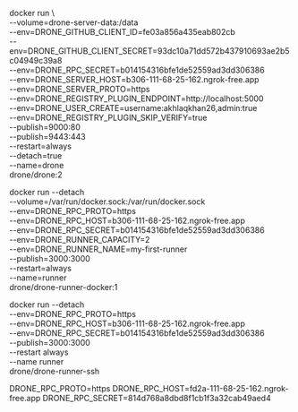 

docker run \      
    --volume=drone-server-data:/data \
    --env=DRONE_GITHUB_CLIENT_ID=fe03a856a435eab802cb \
    --env=DRONE_GITHUB_CLIENT_SECRET=93dc10a71dd572b437910693ae2b5c04949c39a8 \
    --env=DRONE_RPC_SECRET=b014154316bfe1de52559ad3dd306386 \
    --env=DRONE_SERVER_HOST=b306-111-68-25-162.ngrok-free.app  \
    --env=DRONE_SERVER_PROTO=https \
    --env=DRONE_REGISTRY_PLUGIN_ENDPOINT=http://localhost:5000 \
    --env=DRONE_USER_CREATE=username:akhlaqkhan26,admin:true \
    --env=DRONE_REGISTRY_PLUGIN_SKIP_VERIFY=true \
    --publish=9000:80 \
    --publish=9443:443 \
    --restart=always \
    --detach=true \
    --name=drone \
    drone/drone:2

docker run --detach \
    --volume=/var/run/docker.sock:/var/run/docker.sock \
    --env=DRONE_RPC_PROTO=https \
    --env=DRONE_RPC_HOST=b306-111-68-25-162.ngrok-free.app  \
    --env=DRONE_RPC_SECRET=b014154316bfe1de52559ad3dd306386 \
    --env=DRONE_RUNNER_CAPACITY=2 \
    --env=DRONE_RUNNER_NAME=my-first-runner \
    --publish=3000:3000 \
    --restart=always \
    --name=runner \
    drone/drone-runner-docker:1


docker run --detach \
    --env=DRONE_RPC_PROTO=https \
    --env=DRONE_RPC_HOST=b306-111-68-25-162.ngrok-free.app  \
    --env=DRONE_RPC_SECRET=b014154316bfe1de52559ad3dd306386 \
    --publish=3000:3000 \
    --restart always \
    --name runner \
    drone/drone-runner-ssh



DRONE_RPC_PROTO=https
DRONE_RPC_HOST=fd2a-111-68-25-162.ngrok-free.app
DRONE_RPC_SECRET=814d768a8dbd8f1cb1f3a32cab49aed4